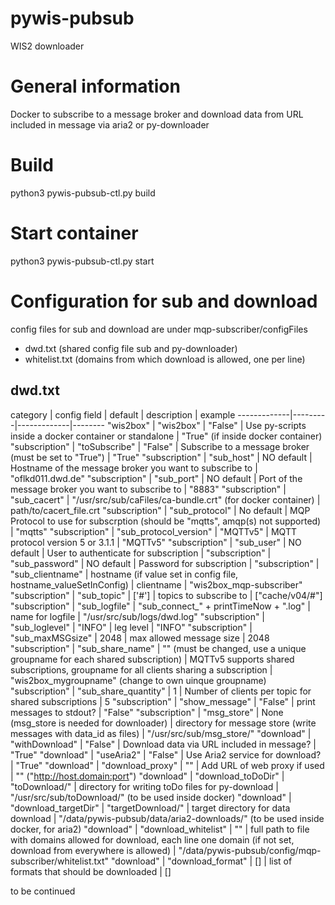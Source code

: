 # pywis-pubsub
WIS2 downloader

# General information
Docker to subscribe to a message broker and download data from URL included in message via aria2 or py-downloader

# Build
python3 pywis-pubsub-ctl.py build

# Start container
python3 pywis-pubsub-ctl.py start

# Configuration for sub and download
config files for sub and download are under mqp-subscriber/configFiles
- dwd.txt (shared config file sub and py-downloader)
- whitelist.txt (domains from which download is allowed, one per line)

## dwd.txt

category | config field | default | description | example
-------------|---------|-------------|--------
"wis2box" | "wis2box" | "False" | Use py-scripts inside a docker container or standalone | "True" (if inside docker container)
"subscription" | "toSubscribe" | "False" | Subscribe to a message broker (must be set to "True") | "True"
"subscription" | "sub_host" | NO default | Hostname of the message broker you want to subscribe to | "oflkd011.dwd.de"
"subscription" | "sub_port" | NO default | Port of the message broker you want to subscribe to | "8883"
"subscription" | "sub_cacert" | "/usr/src/sub/caFiles/ca-bundle.crt" (for docker container) | path/to/cacert_file.crt
"subscription" | "sub_protocol" | No default | MQP Protocol to use for subscrption (should be "mqtts", amqp(s) not supported) | "mqtts"
"subscription" | "sub_protocol_version" | "MQTTv5" | MQTT protocol version 5 or 3.1.1 | "MQTTv5"
"subscription" | "sub_user" | NO default | User to authenticate for subscription |
"subscription" | "sub_password" | NO default | Password for subscription |
"subscription" | "sub_clientname" | hostname (if value set in config file, hostname_valueSetInConfig) | clientname | "wis2box_mqp-subscriber"
"subscription" | "sub_topic" | ['#'] | topics to subscribe to | ["cache/v04/#"]
"subscription" | "sub_logfile" | "sub_connect_" + printTimeNow + ".log" | name for logfile | "/usr/src/sub/logs/dwd.log"
"subscription" | "sub_loglevel" | "INFO" | leg level | "INFO"
"subscription" | "sub_maxMSGsize" | 2048 | max allowed message size | 2048
"subscription" | "sub_share_name" | "" (must be changed, use a unique groupname for each shared subscription) | MQTTv5 supports shared subscriptions, groupname for all clients sharing a subscription | "wis2box_mygroupname" (change to own uinque groupname)
"subscription" | "sub_share_quantity" | 1 | Number of clients per topic for shared subscriptions | 5 
"subscription" | "show_message" | "False" | print messages to stdout? | "False"
"subscription" | "msg_store" | None (msg_store is needed for downloader) | directory for message store (write messages with data_id as files) | "/usr/src/sub/msg_store/"
"download" | "withDownload" | "False" | Download data via URL included in message? | "True"
"download" | "useAria2" | "False" | Use Aria2 service for download? | "True"
"download" | "download_proxy" | "" | Add URL of web proxy if used | "" ("http://host.domain:port")
"download" | "download_toDoDir" | "toDownload/" | directory for writing toDo files for py-download | "/usr/src/sub/toDownload/" (to be used inside docker)
"download" | "download_targetDir" | "targetDownload/" | target directory for data download | "/data/pywis-pubsub/data/aria2-downloads/" (to be used inside docker, for aria2)
"download" | "download_whitelist" | "" | full path to file with domains allowed for download, each line one domain (if not set, download from everywhere is allowed) | "/data/pywis-pubsub/config/mqp-subscriber/whitelist.txt"
"download" | "download_format" | [] | list of formats that should be downloaded | []




to be continued
